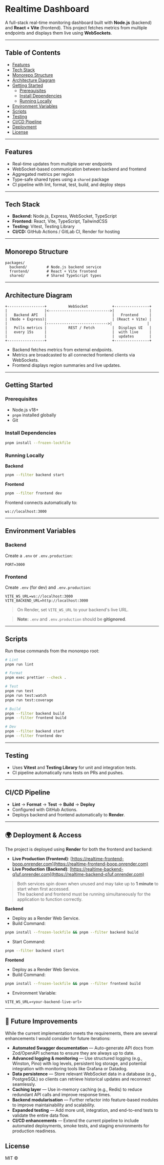 # Realtime Dashboard

A full-stack real-time monitoring dashboard built with **Node.js** (backend) and **React + Vite** (frontend). This project fetches metrics from multiple endpoints and displays them live using **WebSockets**.

---

## Table of Contents

- [Features](#features)
- [Tech Stack](#tech-stack)
- [Monorepo Structure](#monorepo-structure)
- [Architecture Diagram](#architecture-diagram)
- [Getting Started](#getting-started)
  - [Prerequisites](#prerequisites)
  - [Install Dependencies](#install-dependencies)
  - [Running Locally](#running-locally)
- [Environment Variables](#environment-variables)
- [Scripts](#scripts)
- [Testing](#testing)
- [CI/CD Pipeline](#cicd-pipeline)
- [Deployment](#deployment)
- [License](#license)

---

## Features

- Real-time updates from multiple server endpoints
- WebSocket-based communication between backend and frontend
- Aggregated metrics per region
- Type-safe shared types using a `shared` package
- CI pipeline with lint, format, test, build, and deploy steps

---

## Tech Stack

- **Backend:** Node.js, Express, WebSocket, TypeScript
- **Frontend:** React, Vite, TypeScript, TailwindCSS
- **Testing:** Vitest, Testing Library
- **CI/CD:** GitHub Actions / GitLab CI, Render for hosting

---

## Monorepo Structure

```
packages/
  backend/         # Node.js backend service
  frontend/        # React + Vite frontend
  shared/          # Shared TypeScript types
```

---

## Architecture Diagram

```text
+-----------------+          WebSocket           +----------------+
|                 |<---------------------------->|                |
|   Backend API   |                              |   Frontend     |
| (Node + Express)|                              | (React + Vite) |
|                 |---------------------------->|                |
|   Polls metrics |          REST / Fetch        |  Displays UI   |
|   every 15s     |                              |  with live     |
|                 |                              |  updates       |
+-----------------+                              +----------------+
```

- Backend fetches metrics from external endpoints.
- Metrics are broadcasted to all connected frontend clients via WebSockets.
- Frontend displays region summaries and live updates.

---

## Getting Started

### Prerequisites

- Node.js v18+
- `pnpm` installed globally
- Git

### Install Dependencies

```bash
pnpm install --frozen-lockfile
```

### Running Locally

**Backend**

```bash
pnpm --filter backend start
```

**Frontend**

```bash
pnpm --filter frontend dev
```

Frontend connects automatically to:

```text
ws://localhost:3000
```

---

## Environment Variables

### Backend

Create a `.env` or `.env.production`:

```env
PORT=3000
```

### Frontend

Create `.env` (for dev) and `.env.production`:

```env
VITE_WS_URL=ws://localhost:3000
VITE_BACKEND_URL=http://localhost:3000
```

> On Render, set `VITE_WS_URL` to your backend's live URL.

> **Note:** `.env` and `.env.production` should be **gitignored**.

---

## Scripts

Run these commands from the monorepo root:

```bash
# Lint
pnpm run lint

# Format
pnpm exec prettier --check .

# Test
pnpm run test
pnpm run test:watch
pnpm run test:coverage

# Build
pnpm --filter backend build
pnpm --filter frontend build

# Dev
pnpm --filter backend start
pnpm --filter frontend dev
```

---

## Testing

- Uses **Vitest** and **Testing Library** for unit and integration tests.
- CI pipeline automatically runs tests on PRs and pushes.

---

## CI/CD Pipeline

- **Lint** → **Format** → **Test** → **Build** → **Deploy**
- Configured with GitHub Actions.
- Deploys backend and frontend automatically to **Render**.

---

## 🌍 Deployment & Access

The project is deployed using **Render** for both the frontend and backend:

- **Live Production (Frontend)**: [https://realtime-frontend-boop.onrender.com](https://realtime-frontend-boop.onrender.com)
- **Live Production (Backend)**: [https://realtime-backend-q1uf.onrender.com](https://realtime-backend-q1uf.onrender.com)

> Both services spin down when unused and may take up to **1 minute** to start when first accessed.  
> The backend and frontend must be running simultaneously for the application to function correctly.

**Backend**

- Deploy as a Render Web Service.
- Build Command:

```bash
pnpm install --frozen-lockfile && pnpm --filter backend build
```

- Start Command:

```bash
pnpm --filter backend start
```

**Frontend**

- Deploy as a Render Web Service.
- Build Command:

```bash
pnpm install --frozen-lockfile && pnpm --filter frontend build
```

- Environment Variable:

```env
VITE_WS_URL=<your-backend-live-url>
```

---

## 🚀 Future Improvements

While the current implementation meets the requirements, there are several enhancements I would consider for future iterations:

- **Automated Swagger documentation** — Auto-generate API docs from Zod/OpenAPI schemas to ensure they are always up to date.
- **Advanced logging & monitoring** — Use structured logging (e.g., Winston, Pino) with log levels, persistent log storage, and potential integration with monitoring tools like Grafana or Datadog.
- **Data persistence** — Store relevant WebSocket data in a database (e.g., PostgreSQL) so clients can retrieve historical updates and reconnect seamlessly.
- **Caching layer** — Use in-memory caching (e.g., Redis) to reduce redundant API calls and improve response times.
- **Backend modularisation** — Further refactor into feature-based modules to improve maintainability and scalability.
- **Expanded testing** — Add more unit, integration, and end-to-end tests to validate the entire data flow.
- **CI/CD enhancements** — Extend the current pipeline to include automated deployments, smoke tests, and staging environments for production readiness.

## License

MIT ©
